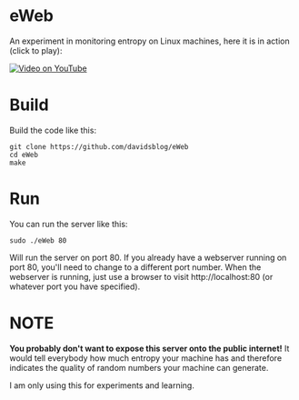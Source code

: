 # eWeb
An experiment in monitoring entropy on Linux machines, here it is in action (click to play):

[![Video on YouTube](http://img.youtube.com/vi/BBNv399A0qg/0.jpg)](http://www.youtube.com/watch?v=BBNv399A0qg)

# Build

Build the code like this:

    git clone https://github.com/davidsblog/eWeb
    cd eWeb
    make

# Run

You can run the server like this:

    sudo ./eWeb 80

Will run the server on port 80.  If you already have a webserver running on port 80, you'll need to change to a different port number.
When the webserver is running, just use a browser to visit http://localhost:80 (or whatever port you have specified).

# NOTE
**You probably don't want to expose this server onto the public internet!**  It would tell everybody how much entropy your machine has and therefore indicates the quality of random numbers your machine can generate.

I am only using this for experiments and learning.
